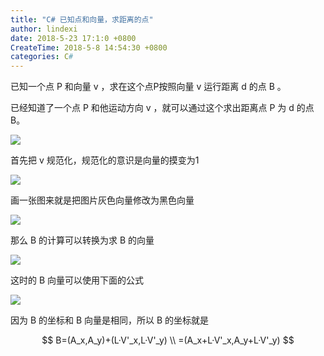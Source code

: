 ```yaml
---
title: "C# 已知点和向量，求距离的点"
author: lindexi
date: 2018-5-23 17:1:0 +0800
CreateTime: 2018-5-8 14:54:30 +0800
categories: C#
---
```


已知一个点 P 和向量 v ，求在这个点P按照向量 v 运行距离 d 的点 B 。

<!--more-->


<!-- csdn -->

<!-- math -->

已经知道了一个点 P 和他运动方向 v ，就可以通过这个求出距离点 P 为 d 的点 B。


![](http://7xqpl8.com1.z0.glb.clouddn.com/lindexi%2F2018581454142946.jpg)

首先把 v 规范化，规范化的意识是向量的摸变为1

![](http://7xqpl8.com1.z0.glb.clouddn.com/lindexi%2F20185101542383756.jpg)

画一张图来就是把图片灰色向量修改为黑色向量

![](http://7xqpl8.com1.z0.glb.clouddn.com/lindexi%2F20185101542523183.jpg)

那么 B 的计算可以转换为求 B 的向量

![](http://7xqpl8.com1.z0.glb.clouddn.com/lindexi%2F2018510154558411.jpg)

这时的 B 向量可以使用下面的公式

![](http://7xqpl8.com1.z0.glb.clouddn.com/lindexi%2F2018510154712864.jpg)

因为 B 的坐标和 B 向量是相同，所以 B 的坐标就是

$$
B=(A_x,A_y)+(L·V'_x,L·V'_y) \\
 =(A_x+L·V'_x,A_y+L·V'_y)
$$




<script type="text/javascript" async src="http://cdn.mathjax.org/mathjax/latest/MathJax.js?config=TeX-MML-AM_CHTML">

</script>

<script type="text/x-mathjax-config">
  MathJax.Hub.Config({tex2jax: {inlineMath: [['$','$'], ['\\(','\\)']]}});
</script>